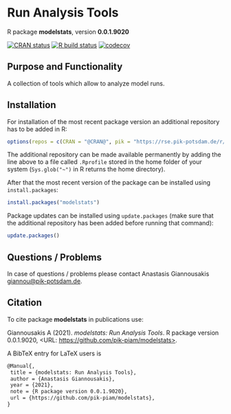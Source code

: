 # Run Analysis Tools

R package **modelstats**, version **0.0.1.9020**

[![CRAN status](https://www.r-pkg.org/badges/version/modelstats)](https://cran.r-project.org/package=modelstats)   [![R build status](https://github.com/pik-piam/modelstats/workflows/check/badge.svg)](https://github.com/pik-piam/modelstats/actions) [![codecov](https://codecov.io/gh/pik-piam/modelstats/branch/master/graph/badge.svg)](https://codecov.io/gh/pik-piam/modelstats)

## Purpose and Functionality

A collection of tools which allow to analyze model runs.


## Installation

For installation of the most recent package version an additional repository has to be added in R:

```r
options(repos = c(CRAN = "@CRAN@", pik = "https://rse.pik-potsdam.de/r/packages"))
```
The additional repository can be made available permanently by adding the line above to a file called `.Rprofile` stored in the home folder of your system (`Sys.glob("~")` in R returns the home directory).

After that the most recent version of the package can be installed using `install.packages`:

```r 
install.packages("modelstats")
```

Package updates can be installed using `update.packages` (make sure that the additional repository has been added before running that command):

```r 
update.packages()
```

## Questions / Problems

In case of questions / problems please contact Anastasis Giannousakis <giannou@pik-potsdam.de>.

## Citation

To cite package **modelstats** in publications use:

Giannousakis A (2021). _modelstats: Run Analysis Tools_. R package version 0.0.1.9020, <URL: https://github.com/pik-piam/modelstats>.

A BibTeX entry for LaTeX users is

 ```latex
@Manual{,
  title = {modelstats: Run Analysis Tools},
  author = {Anastasis Giannousakis},
  year = {2021},
  note = {R package version 0.0.1.9020},
  url = {https://github.com/pik-piam/modelstats},
}
```

